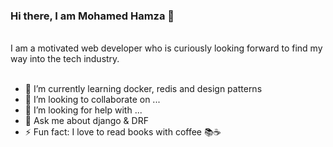### Hi there, I am Mohamed Hamza  👋
<br />
I am a motivated web developer who is curiously looking forward to find my way into the tech industry.
<br />
<br />

- 🌱 I’m currently learning docker, redis and design patterns
- 👯 I’m looking to collaborate on ...
- 🤔 I’m looking for help with ...
- 💬 Ask me about django & DRF
- ⚡ Fun fact: I love to read books with coffee 📚☕
